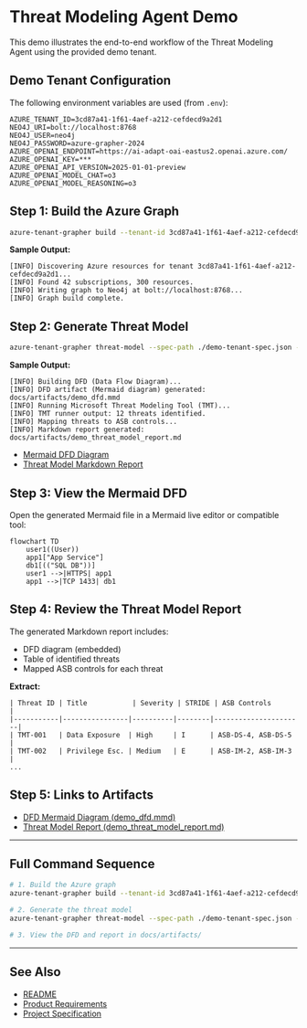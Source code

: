 # Threat Modeling Agent Demo

This demo illustrates the end-to-end workflow of the Threat Modeling Agent using the provided demo tenant.

## Demo Tenant Configuration

The following environment variables are used (from `.env`):

```
AZURE_TENANT_ID=3cd87a41-1f61-4aef-a212-cefdecd9a2d1
NEO4J_URI=bolt://localhost:8768
NEO4J_USER=neo4j
NEO4J_PASSWORD=azure-grapher-2024
AZURE_OPENAI_ENDPOINT=https://ai-adapt-oai-eastus2.openai.azure.com/
AZURE_OPENAI_KEY=***
AZURE_OPENAI_API_VERSION=2025-01-01-preview
AZURE_OPENAI_MODEL_CHAT=o3
AZURE_OPENAI_MODEL_REASONING=o3
```

## Step 1: Build the Azure Graph

```bash
azure-tenant-grapher build --tenant-id 3cd87a41-1f61-4aef-a212-cefdecd9a2d1
```

**Sample Output:**
```
[INFO] Discovering Azure resources for tenant 3cd87a41-1f61-4aef-a212-cefdecd9a2d1...
[INFO] Found 42 subscriptions, 300 resources.
[INFO] Writing graph to Neo4j at bolt://localhost:8768...
[INFO] Graph build complete.
```

## Step 2: Generate Threat Model

```bash
azure-tenant-grapher threat-model --spec-path ./demo-tenant-spec.json --summaries-path ./demo-llm-summaries.json
```

**Sample Output:**
```
[INFO] Building DFD (Data Flow Diagram)...
[INFO] DFD artifact (Mermaid diagram) generated: docs/artifacts/demo_dfd.mmd
[INFO] Running Microsoft Threat Modeling Tool (TMT)...
[INFO] TMT runner output: 12 threats identified.
[INFO] Mapping threats to ASB controls...
[INFO] Markdown report generated: docs/artifacts/demo_threat_model_report.md
```

- [Mermaid DFD Diagram](artifacts/demo_dfd.mmd)
- [Threat Model Markdown Report](artifacts/demo_threat_model_report.md)

## Step 3: View the Mermaid DFD

Open the generated Mermaid file in a Mermaid live editor or compatible tool:

```
flowchart TD
    user1((User))
    app1["App Service"]
    db1[(("SQL DB"))]
    user1 -->|HTTPS| app1
    app1 -->|TCP 1433| db1
```

## Step 4: Review the Threat Model Report

The generated Markdown report includes:

- DFD diagram (embedded)
- Table of identified threats
- Mapped ASB controls for each threat

**Extract:**
```
| Threat ID | Title           | Severity | STRIDE | ASB Controls         |
|-----------|----------------|----------|--------|----------------------|
| TMT-001   | Data Exposure  | High     | I      | ASB-DS-4, ASB-DS-5   |
| TMT-002   | Privilege Esc. | Medium   | E      | ASB-IM-2, ASB-IM-3   |
...
```

## Step 5: Links to Artifacts

- [DFD Mermaid Diagram (demo_dfd.mmd)](artifacts/demo_dfd.mmd)
- [Threat Model Report (demo_threat_model_report.md)](artifacts/demo_threat_model_report.md)

---

## Full Command Sequence

```bash
# 1. Build the Azure graph
azure-tenant-grapher build --tenant-id 3cd87a41-1f61-4aef-a212-cefdecd9a2d1

# 2. Generate the threat model
azure-tenant-grapher threat-model --spec-path ./demo-tenant-spec.json --summaries-path ./demo-llm-summaries.json

# 3. View the DFD and report in docs/artifacts/
```

---

## See Also

- [README](../README.md)
- [Product Requirements](../.github/azure-tenant-grapher-prd.md)
- [Project Specification](../.github/azure-tenant-grapher-spec.md)
